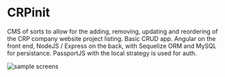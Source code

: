 CRPinit
=======

CMS of sorts to allow for the adding, removing, updating and reordering of the CRP company website project listing. Basic CRUD app. Angular on the front end, NodeJS / Express on the back, with Sequelize ORM and MySQL for persistance. PassportJS with the local strategy is used for auth.

![sample screens](https://raw.github.com/RyanMG/crp-cms/master/sample_screen.jpg "Sample Screens")
